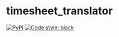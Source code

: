 # timesheet_translator

[![PyPi](https://img.shields.io/pypi/v/timesheet_translator.svg?style=flat-square)](https://pypi.python.org/pypi/timesheet_translator)
[![Code style: black](https://img.shields.io/badge/code%20style-black-000000.svg?style=flat-square)](https://github.com/ambv/black)

